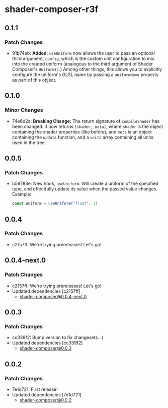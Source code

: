 # shader-composer-r3f

## 0.1.1

### Patch Changes

- 91b74eb: **Added:** `useUniform` now allows the user to pass an optional third argument, `config`, which is the custom unit configuration to mix into the created uniform (analogous to the third argument of Shader Composer's `Uniform()`.) Among other things, this allows you to explicitly configure the uniform's GLSL name by passing a `uniformName` property as part of this object.

## 0.1.0

### Minor Changes

- 74e6d2a: **Breaking Change:** The return signature of `compileShader` has been changed. It now returns `[shader, meta]`, where `shader` is the object containing the shader properties (like before), and `meta` is an object containing the `update` function, and a `units` array containing all units used in the tree.

## 0.0.5

### Patch Changes

- b59783e: New hook, `useUniform`. Will create a uniform of the specified type, and effectfully update its value when the passed value changes. Example:

  ```js
  const uniform = useUniform("float", 1)
  ```

## 0.0.4

### Patch Changes

- c2157ff: We're trying prereleases! Let's go!

## 0.0.4-next.0

### Patch Changes

- c2157ff: We're trying prereleases! Let's go!
- Updated dependencies [c2157ff]
  - shader-composer@0.0.4-next.0

## 0.0.3

### Patch Changes

- cc339f2: Bump version to fix changesets. :(
- Updated dependencies [cc339f2]
  - shader-composer@0.0.3

## 0.0.2

### Patch Changes

- 7e1d721: First release!
- Updated dependencies [7e1d721]
  - shader-composer@0.0.2
